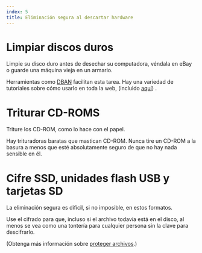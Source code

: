 ```yaml
---
index: 5
title: Eliminación segura al descartar hardware
---
```

# Limpiar discos duros

Limpie su disco duro antes de desechar su computadora, véndala en eBay o guarde una máquina vieja en un armario.

Herramientas como [DBAN](https://dban.org/) facilitan esta tarea. Hay una variedad de tutoriales sobre cómo usarlo en toda la web, (incluido [aquí](https://www.lifewire.com/how-to-erase-a-hard-drive-using-dban-2619148)) .

# Triturar CD-ROMS

Triture los CD-ROM, como lo hace con el papel.

Hay trituradoras baratas que mastican CD-ROM. Nunca tire un CD-ROM a la basura a menos que esté absolutamente seguro de que no hay nada sensible en él.

# Cifre SSD, unidades flash USB y tarjetas SD

La eliminación segura es difícil, si no imposible, en estos formatos.

Use el cifrado para que, incluso si el archivo todavía está en el disco, al menos se vea como una tontería para cualquier persona sin la clave para descifrarlo.

(Obtenga más información sobre [proteger archivos](umbrella://information/protecting-files).)